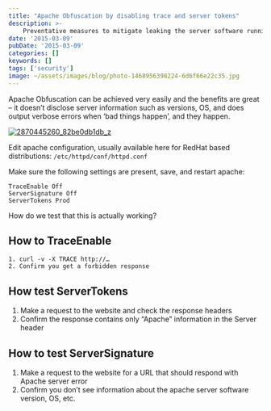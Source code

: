 ```yaml
---
title: "Apache Obfuscation by disabling trace and server tokens"
description: >-
    Preventative measures to mitigate leaking the server software running
date: '2015-03-09'
pubDate: '2015-03-09'
categories: []
keywords: []
tags: ['security']
image: ~/assets/images/blog/photo-1468956398224-6d6f66e22c35.jpg
---
```


Apache Obfuscation can be achieved very easily and the benefits are great – it doesn’t disclose server information such as versions, OS, and does output verbose errors when ‘bad things happen’, and they happen.

[![2870445260_82be0db1db_z](https://web.archive.org/web/20150312155601im_/http://enginx.com/wp-content/uploads/2015/03/2870445260_82be0db1db_z.jpg)](https://web.archive.org/web/20150312155601/http://enginx.com/wp-content/uploads/2015/03/2870445260_82be0db1db_z.jpg)

Edit apache configuration, usually available here for RedHat based distributions: `/etc/httpd/conf/httpd.conf`

Make sure the following settings are present, save, and restart apache:

```
TraceEnable Off  
ServerSignature Off  
ServerTokens Prod
```

How do we test that this is actually working?

## How to TraceEnable

```
1. curl -v -X TRACE http://…  
2. Confirm you get a forbidden response
```

## How test ServerTokens

1. Make a request to the website and check the response headers  
2. Confirm the response contains only “Apache” information in the Server header

## How to test ServerSignature

1. Make a request to the website for a URL that should respond with Apache server error  
2. Confirm you don’t see information about the apache server software version, OS, etc.